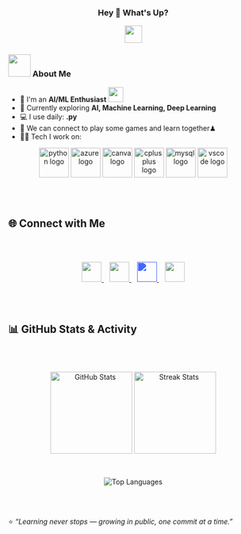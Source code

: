 <h3 align="center">Hey 👋 What's Up?</h3>
<p align="center">
  <img src="https://github.com/TheDudeThatCode/TheDudeThatCode/blob/master/Assets/Hi.gif" width="35" />
</p>


### <img src="https://github.com/TheDudeThatCode/TheDudeThatCode/blob/master/Assets/Developer.gif" width="45" /> About Me
- 🏦 I'm an **AI/ML Enthusiast** <img src="https://media.giphy.com/media/WUlplcMpOCEmTGBtBW/giphy.gif" width="30">  
- 📝 Currently exploring **AI, Machine Learning, Deep Learning**  
- 💻 I use daily: **.py**  
- 👯 We can connect to play some games and learn together♟
- 🧑‍💻 Tech I work on:  
<p align="center">
  <img src="https://skillicons.dev/icons?i=py" height="60" alt="python logo" />
  <img src="https://cdn.jsdelivr.net/gh/devicons/devicon/icons/azure/azure-original.svg" height="60" alt="azure logo" />
  <img src="https://cdn.jsdelivr.net/gh/devicons/devicon/icons/canva/canva-original.svg" height="60" alt="canva logo" />
  <img src="https://cdn.jsdelivr.net/gh/devicons/devicon/icons/cplusplus/cplusplus-original.svg" height="60" alt="cplusplus logo" />
  <img src="https://cdn.jsdelivr.net/gh/devicons/devicon/icons/mysql/mysql-original.svg" height="60" alt="mysql logo" />
  <img src="https://cdn.jsdelivr.net/gh/devicons/devicon/icons/vscode/vscode-original.svg" height="60" alt="vscode logo" />
</p>

<br><br>

## 🌐 Connect with Me  
<br><br>
<p align="center">
  <a href="https://twitter.com/your_handle" target="blank">
    <img src="https://cdn.jsdelivr.net/gh/devicons/devicon/icons/twitter/twitter-original.svg" height="40" width="40"/>
  </a>&nbsp;&nbsp;
  
  <a href="https://linkedin.com/in/your_profile" target="blank">
    <img src="https://cdn.jsdelivr.net/gh/devicons/devicon/icons/linkedin/linkedin-original.svg" height="40" width="40"/>
  </a>&nbsp;&nbsp;
  
  <a href="http://discord.com/users/your_discord" target="blank">
    <img src="https://cdn.jsdelivr.net/gh/simple-icons/simple-icons/icons/discord.svg" height="40" width="40" style="filter: invert(50%) sepia(100%) saturate(5000%) hue-rotate(220deg)"/>
  </a>&nbsp;&nbsp;
  
  <a href="https://www.buymeacoffee.com/your_link">
    <img src="https://cdn.buymeacoffee.com/buttons/v2/default-yellow.png" height="40" />
  </a>
</p>


<br><br>

## 📊 GitHub Stats & Activity  
<br><br>
<p align="center">
  <img src="https://github-readme-stats.vercel.app/api?username=MuhammadHamza&show_icons=true&theme=radical" alt="GitHub Stats" height="165"/>
  <img src="https://github-readme-streak-stats.herokuapp.com/?user=MuhammadHamza&theme=radical" alt="Streak Stats" height="165"/>
</p>

<br>

<p align="center">
  <img src="https://github-readme-stats.vercel.app/api/top-langs/?username=MuhammadHamza&layout=compact&theme=radical" alt="Top Languages"/>
</p>

<br><br>

⭐️ *“Learning never stops — growing in public, one commit at a time.”*  
